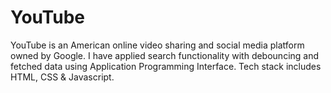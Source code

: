 # YouTube

YouTube is an American online video sharing and social media platform owned by Google.
I have applied search functionality with debouncing and fetched data using Application Programming Interface. Tech stack includes HTML, CSS & Javascript.
